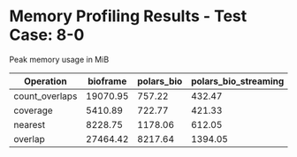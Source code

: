 # Memory Profiling Results - Test Case: 8-0

Peak memory usage in MiB

| Operation | bioframe | polars_bio | polars_bio_streaming | pyranges0 | pyranges1 |
|-----------|---|---|---|---|---|
| count_overlaps | 19070.95 | 757.22 | 432.47 | 5654.70 | 5955.83 |
| coverage | 5410.89 | 722.77 | 421.33 | 6077.56 | 6854.31 |
| nearest | 8228.75 | 1178.06 | 612.05 | 2848.83 | 3244.55 |
| overlap | 27464.42 | 8217.64 | 1394.05 | 16297.58 | 29836.48 |
